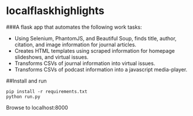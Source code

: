 # localflaskhighlights


###A flask app that automates the following work tasks:
- Using Selenium, PhantomJS, and Beautiful Soup, finds title, author, citation, and image information for journal articles.
- Creates HTML templates using scraped information for homepage slideshows, and virtual issues.
- Transforms CSVs of journal information into virtual issues.
- Transforms CSVs of podcast information into a javascript media-player.

##Install and run
```
pip install -r requirements.txt
python run.py
```
Browse to localhost:8000
